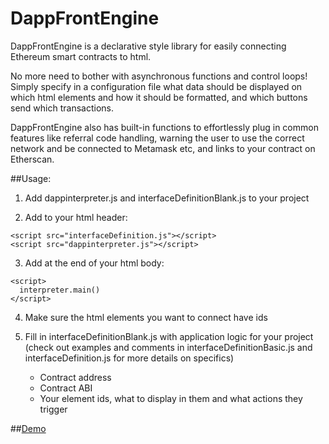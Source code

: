 # DappFrontEngine

DappFrontEngine is a declarative style library for easily connecting Ethereum smart contracts to html.

No more need to bother with asynchronous functions and control loops! Simply specify in a configuration file what data should be displayed on which html elements and how it should be formatted, and which buttons send which transactions.

DappFrontEngine also has built-in functions to effortlessly plug in common features like referral code handling, warning the user to use the correct network and be connected to Metamask etc, and links to your contract on Etherscan.

##Usage:

1. Add dappinterpreter.js and interfaceDefinitionBlank.js to your project

2. Add to your html header:

```
<script src="interfaceDefinition.js"></script>
<script src="dappinterpreter.js"></script>
```

3. Add at the end of your html body:

```
<script>
  interpreter.main()
</script>
```
4. Make sure the html elements you want to connect have ids

5. Fill in interfaceDefinitionBlank.js with application logic for your project (check out examples and comments in interfaceDefinitionBasic.js and interfaceDefinition.js for more details on specifics)
   - Contract address
   - Contract ABI
   - Your element ids, what to display in them and what actions they trigger

##[Demo](http://dappfrontenginedemo.surge.sh/)
